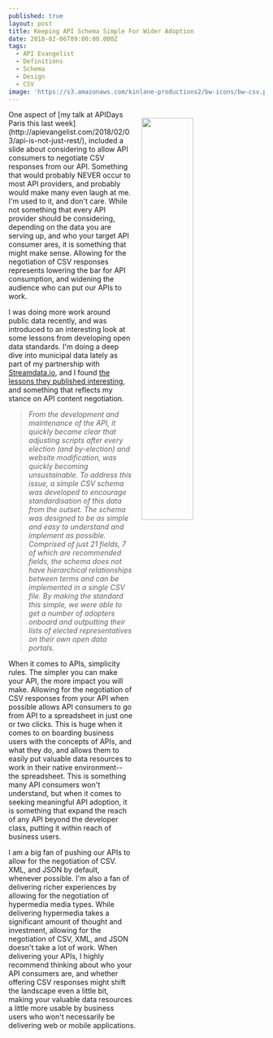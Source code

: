 ```yaml
---
published: true
layout: post
title: Keeping API Schema Simple For Wider Adoption
date: 2018-02-06T09:00:00.000Z
tags:
  - API Evangelist
  - Definitions
  - Schema
  - Design
  - CSV
image: 'https://s3.amazonaws.com/kinlane-productions2/bw-icons/bw-csv.png'
---
```

<p><img src="https://s3.amazonaws.com/kinlane-productions2/bw-icons/bw-csv.png" align="right" width="45%" style="padding: 15px;" /></p>One aspect of [my talk at APIDays Paris this last week](http://apievangelist.com/2018/02/03/api-is-not-just-rest/), included a slide about considering to allow API consumers to negotiate CSV responses from our API. Something that would probably NEVER occur to most API providers, and probably would make many even laugh at me. I'm used to it, and don't care. While not something that every API provider should be considering, depending on the data you are serving up, and who your target API consumer ares, it is something that might make sense. Allowing for the negotiation of CSV responses represents lowering the bar for API consumption, and widening the audience who can put our APIs to work.

I was doing more work around public data recently, and was introduced to an interesting look at some lessons from developing open data standards. I'm doing a deep dive into municipal data lately as part of my partnership with [Streamdata.io](http://apis.how/streamdata), and I found [the lessons they published interesting](http://www.opennorth.ca/2017/12/21/from-development-to-adoption-lessons-from-three-open-standards.html), and something that reflects my stance on API content negotiation.

> _From the development and maintenance of the API, it quickly became clear that adjusting scripts after every election (and by-election) and website modification, was quickly becoming unsustainable. To address this issue, a simple CSV schema was developed to encourage standardisation of this data from the outset. The schema was designed to be as simple and easy to understand and implement as possible. Comprised of just 21 fields, 7 of which are recommended fields, the schema does not have hierarchical relationships between terms and can be implemented in a single CSV file. By making the standard this simple, we were able to get a number of adopters onboard and outputting their lists of elected representatives on their own open data portals._

When it comes to APIs, simplicity rules. The simpler you can make your API, the more impact you will make. Allowing for the negotiation of CSV responses from your API when possible allows API consumers to go from API to a spreadsheet in just one or two clicks. This is huge when it comes to on boarding business users with the concepts of APIs, and what they do, and allows them to easily put valuable data resources to work in their native environment--the spreadsheet. This is something many API consumers won't understand, but when it comes to seeking meaningful API adoption, it is something that expand the reach of any API beyond the developer class, putting it within reach of business users.

I am a big fan of pushing our APIs to allow for the negotiation of CSV. XML, and JSON by default, whenever possible. I'm also a fan of delivering richer experiences by allowing for the negotiation of hypermedia media types. While delivering hypermedia takes a significant amount of thought and investment, allowing for the negotiation of CSV, XML, and JSON doesn't take a lot of work. When delivering your APIs, I highly recommend thinking about who your API consumers are, and whether offering CSV responses might shift the landscape even a little bit, making your valuable data resources a little more usable by business users who won't necessarily be delivering web or mobile applications.
